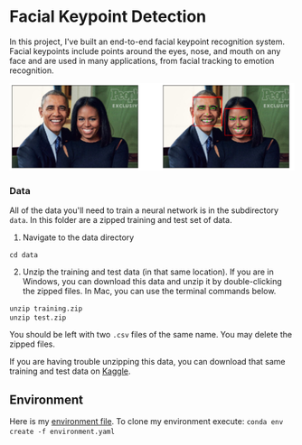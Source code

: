 [//]: # (Image References)

[image1]: ./images/obamas_with_keypoints.png "Facial Keypoint Detection"

# Facial Keypoint Detection

In this project, I've built an end-to-end facial keypoint recognition system. Facial keypoints include points around the eyes, nose, and mouth on any face and are used in many applications, from facial tracking to emotion recognition.

![Facial Keypoint Detection][image1]

### Data

All of the data you'll need to train a neural network is in the subdirectory `data`. In this folder are a zipped training and test set of data.

1. Navigate to the data directory
```
cd data
```

2. Unzip the training and test data (in that same location). If you are in Windows, you can download this data and unzip it by double-clicking the zipped files. In Mac, you can use the terminal commands below.
```
unzip training.zip
unzip test.zip
```

You should be left with two `.csv` files of the same name. You may delete the zipped files.

If you are having trouble unzipping this data, you can download that same training and test data on [Kaggle](https://www.kaggle.com/c/facial-keypoints-detection/data).

## Environment

Here is my [environment file](https://github.com/vinny-palumbo/FacialKeypointDetection/blob/master/environment.yaml). To clone my environment execute: `conda env create -f environment.yaml`
